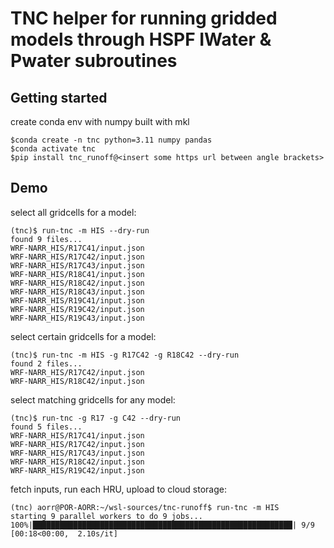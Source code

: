 # TNC helper for running gridded models through HSPF IWater & Pwater subroutines

## Getting started

create conda env with numpy built with mkl

```
$conda create -n tnc python=3.11 numpy pandas
$conda activate tnc
$pip install tnc_runoff@<insert some https url between angle brackets>
```

## Demo

select all gridcells for a model:

```
(tnc)$ run-tnc -m HIS --dry-run
found 9 files...
WRF-NARR_HIS/R17C41/input.json
WRF-NARR_HIS/R17C42/input.json
WRF-NARR_HIS/R17C43/input.json
WRF-NARR_HIS/R18C41/input.json
WRF-NARR_HIS/R18C42/input.json
WRF-NARR_HIS/R18C43/input.json
WRF-NARR_HIS/R19C41/input.json
WRF-NARR_HIS/R19C42/input.json
WRF-NARR_HIS/R19C43/input.json
```

select certain gridcells for a model:

```
(tnc)$ run-tnc -m HIS -g R17C42 -g R18C42 --dry-run
found 2 files...
WRF-NARR_HIS/R17C42/input.json
WRF-NARR_HIS/R18C42/input.json
```

select matching gridcells for any model:

```
(tnc)$ run-tnc -g R17 -g C42 --dry-run
found 5 files...
WRF-NARR_HIS/R17C41/input.json
WRF-NARR_HIS/R17C42/input.json
WRF-NARR_HIS/R17C43/input.json
WRF-NARR_HIS/R18C42/input.json
WRF-NARR_HIS/R19C42/input.json
```

fetch inputs, run each HRU, upload to cloud storage:

```
(tnc) aorr@POR-AORR:~/wsl-sources/tnc-runoff$ run-tnc -m HIS
starting 9 parallel workers to do 9 jobs...
100%|██████████████████████████████████████████████████████████| 9/9 [00:18<00:00,  2.10s/it]
```
